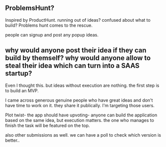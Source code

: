 ## ProblemsHunt? 

Inspired by ProductHunt. running out of ideas? confused about what to build? Problems hunt comes to the rescue. 

people can signup and post any popup ideas.

## why would anyone post their idea if they can build by themself? why would anyone allow to steal their idea which can turn into a SAAS startup?

Even I thought this. but ideas without execution are nothing. the first step is to build an MVP.

I came across generous genuine people who have great ideas and don't have time to work on it. they share it publically. I'm targeting those users.

Plot twist- the app should have upvoting- anyone can build the application based on the same idea, but execution matters. the one who manages to finish the task will be featured on the top.

also other submissions as well. we can have a poll to check which version is better..
